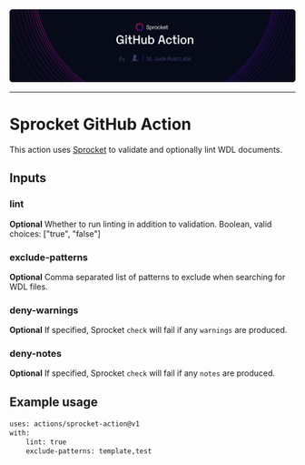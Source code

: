 <img style="margin: 0px" alt="Repository Header Image" src="./assets/header-action.png" />
<hr/>

# Sprocket GitHub Action
This action uses [Sprocket](https://github.com/stjude-rust-labs/sprocket) to validate and optionally lint WDL documents.

## Inputs
### lint
**Optional** Whether to run linting in addition to validation. Boolean, valid choices: ["true", "false"]
### exclude-patterns
**Optional** Comma separated list of patterns to exclude when searching for WDL files.
### deny-warnings
**Optional** If specified, Sprocket `check` will fail if any `warnings` are produced.
### deny-notes
**Optional** If specified, Sprocket `check` will fail if any `notes` are produced.


## Example usage
```
uses: actions/sprocket-action@v1
with:
    lint: true
    exclude-patterns: template,test
```
